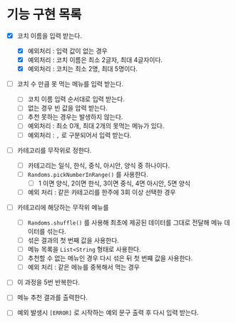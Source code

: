 # 기능 구현 목록
- [X] 코치 이름을 입력 받는다.
  - [X] 예외처리 : 입력 값이 없는 경우
  - [X] 예외처리 : 코치 이름은 최소 2글자, 최대 4글자이다.
  - [X] 예외처리 : 코치는 최소 2명, 최대 5명이다.

- [ ] 코치 수 만큼 못 먹는 메뉴를 입력 받는다.
  - [ ] 코치 이름 입력 순서대로 입력 받는다.
  - [ ] 없는 경우 빈 값을 압력 받는다.
  - [ ] 추천 못하는 경우는 발생하지 않는다.
  - [ ] 예외처리 : 최소 0개, 최대 2개의 못먹는 메뉴가 있다.
  - [ ] 예외처리 : `,` 로 구분되어서 입력 받는다.
  
- [ ] 카테고리를 무작위로 정한다.
  - [ ] 카테고리는 일식, 한식, 중식, 아시안, 양식 중 하나이다.
  - [ ] `Randoms.pickNumberInRange()` 를 사용한다.
    - [ ] 1 이면 양식, 2이면 한식, 3이면 중식, 4면 아시안, 5면 양식
  - [ ] 예외 처리 : 같은 카테고리를 한주에 3회 이상 선택한 경우
- [ ] 카테고리에 해당하는 무작위 메뉴를
  - [ ] `Randoms.shuffle()` 를 사용해 최초에 제공된 데이터를 그대로 전달해 메뉴 데이터를 섞는다.
  - [ ] 섞은 결과의 첫 번째 값을 사용한다.
  - [ ] 메뉴 목록을 `List<String` 형태로 사용한다.
  - [ ] 추천할 수 없는 메뉴인 경우 다시 섞은 뒤 첫 번쨰 값을 사용한다.
  - [ ] 예외 처리 : 같은 메뉴를 중복해서 먹는 경우
- [ ] 이 과정을 5번 반복한다.

- [ ] 메뉴 추천 결과를 출력한다.
- [ ] 예외 발생시 `[ERROR]` 로 시작하는 예외 문구 출력 후 다시 입력 받는다.


